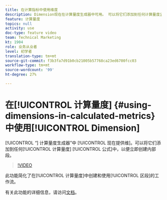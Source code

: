 ```yaml
---
title: 在计算指标中使用维度
description: Dimension现在在计算量度生成器中可用。 可以将它们添加到任何计算量度公式中，以便立即创建内部区段。
feature: 计算量度
topics: null
activity: use
doc-type: feature video
team: Technical Marketing
kt: 1904
role: 业务从业者
level: 初学者
translation-type: tm+mt
source-git-commit: f3b3fa7d91b0cb21005b57768ca23ed6700fcc03
workflow-type: tm+mt
source-wordcount: '99'
ht-degree: 27%

---
```



# 在[!UICONTROL 计算量度] {#using-dimensions-in-calculated-metrics}中使用[!UICONTROL Dimension]

[!UICONTROL “] 计算量度生成器”中 [!UICONTROL 现在提供维]。可以将它们添加到任何[!UICONTROL 计算量度] [!UICONTROL 公式]中，以便立即创建内部段。

>[!VIDEO](https://video.tv.adobe.com/v/23723/?quality=12)

此功能简化了在[!UICONTROL 计算量度]中创建和使用[!UICONTROL 区段]的工作流。

有关此功能的详细信息，请访问[文档](https://marketing.adobe.com/resources/help/zh_CN/analytics/calcmetrics/cm_build_metrics.html)。
